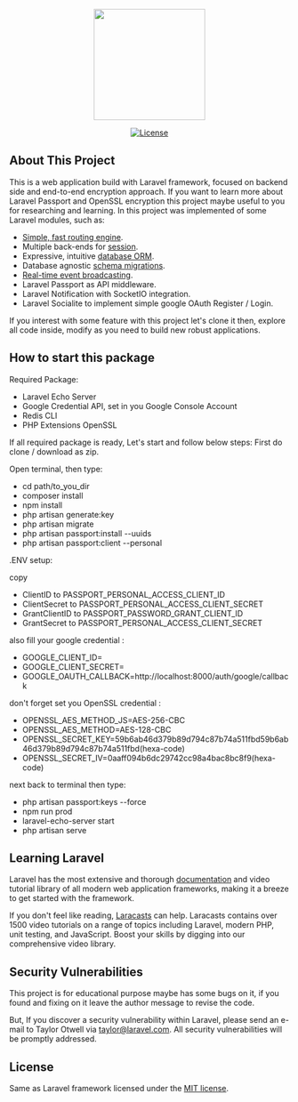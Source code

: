 <p align="center"><a href="https://laravel.com" target="_blank"><img src="https://raw.githubusercontent.com/laravel/art/master/logo-lockup/5%20SVG/2%20CMYK/1%20Full%20Color/laravel-logolockup-cmyk-red.svg" width="200"></a></p>

<p align="center">
<a href="https://packagist.org/packages/laravel/framework"><img src="https://img.shields.io/packagist/l/laravel/framework" alt="License"></a>
</p>

## About This Project

This is a web application build with Laravel framework, focused on backend side and end-to-end encryption approach. If you want to learn more about Laravel Passport and OpenSSL encryption this project maybe useful to you for researching and learning. In this project was implemented of some Laravel modules, such as:

- [Simple, fast routing engine](https://laravel.com/docs/routing).
- Multiple back-ends for [session](https://laravel.com/docs/session).
- Expressive, intuitive [database ORM](https://laravel.com/docs/eloquent).
- Database agnostic [schema migrations](https://laravel.com/docs/migrations).
- [Real-time event broadcasting](https://laravel.com/docs/broadcasting).
- Laravel Passport as API middleware.
- Laravel Notification with SocketIO integration.
- Laravel Socialite to implement simple google OAuth Register / Login.


If you interest with some feature with this project let's clone it then, explore all code inside, modify as you need to build new robust applications.

## How to start this package

Required Package:
- Laravel Echo Server
- Google Credential API, set in you Google Console Account
- Redis CLI
- PHP Extensions OpenSSL

If all required package is ready, Let's start and follow below steps:
First do clone / download as zip.

Open terminal, then type:
- cd path/to_you_dir
- composer install
- npm install
- php artisan generate:key
- php artisan migrate
- php artisan passport:install --uuids
- php artisan passport:client --personal

.ENV setup:

copy

- ClientID to PASSPORT_PERSONAL_ACCESS_CLIENT_ID
- ClientSecret to PASSPORT_PERSONAL_ACCESS_CLIENT_SECRET
- GrantClientID to PASSPORT_PASSWORD_GRANT_CLIENT_ID
- GrantSecret to PASSPORT_PERSONAL_ACCESS_CLIENT_SECRET

also fill your google credential :

- GOOGLE_CLIENT_ID=
- GOOGLE_CLIENT_SECRET=
- GOOGLE_OAUTH_CALLBACK=http://localhost:8000/auth/google/callback

don't forget set you OpenSSL credential :

- OPENSSL_AES_METHOD_JS=AES-256-CBC
- OPENSSL_AES_METHOD=AES-128-CBC
- OPENSSL_SECRET_KEY=59b6ab46d379b89d794c87b74a511fbd59b6ab46d379b89d794c87b74a511fbd(hexa-code)
- OPENSSL_SECRET_IV=0aaff094b6dc29742cc98a4bac8bc8f9(hexa-code)

next back to terminal then type:

- php artisan passport:keys --force
- npm run prod
- laravel-echo-server start
- php artisan serve

## Learning Laravel

Laravel has the most extensive and thorough [documentation](https://laravel.com/docs) and video tutorial library of all modern web application frameworks, making it a breeze to get started with the framework.

If you don't feel like reading, [Laracasts](https://laracasts.com) can help. Laracasts contains over 1500 video tutorials on a range of topics including Laravel, modern PHP, unit testing, and JavaScript. Boost your skills by digging into our comprehensive video library.

## Security Vulnerabilities

This project is for educational purpose maybe has some bugs on it, if you found and fixing on it
leave the author message to revise the code.

But,
If you discover a security vulnerability within Laravel, please send an e-mail to Taylor Otwell via [taylor@laravel.com](mailto:taylor@laravel.com). All security vulnerabilities will be promptly addressed.

## License

Same as Laravel framework licensed under the [MIT license](https://opensource.org/licenses/MIT).
